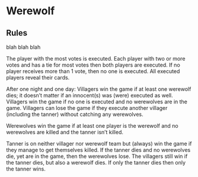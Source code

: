 # Werewolf

## Rules
blah blah blah

The player with the most votes is executed. Each player with two or more votes and has a tie for most votes then both players are executed. If no player receives more than 1 vote, then no one is executed.
All executed players reveal their cards.

After one night and one day:
Villagers win the game if at least one werewolf dies; it doesn’t matter if an innocent(s) was (were) executed as well.
Villagers win the game if no one is executed and no werewolves are in the game.
Villagers can lose the game if they execute another villager (including the tanner) without catching any werewolves.

Werewolves win the game if at least one player is the werewolf and no werewolves are killed and the tanner isn’t killed.

Tanner is on neither villager nor werewolf team but (always) win the game if they manage to get themselves killed. If the tanner dies and no werewolves die, yet are in the game, then the werewolves lose. The villagers still win if the tanner dies, but also a werewolf dies. If only the tanner dies then only the tanner wins.